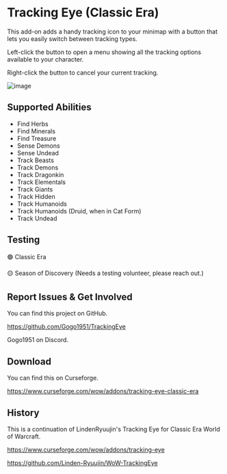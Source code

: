 # Tracking Eye (Classic Era)

This add-on adds a handy tracking icon to your minimap with a button that lets you easily switch between tracking types.

Left-click the button to open a menu showing all the tracking options available to your character.

Right-click the button to cancel your current tracking.

![image](https://github.com/user-attachments/assets/0be8954a-733f-4685-a222-f1c76e323ec3)

## Supported Abilities

* Find Herbs
* Find Minerals
* Find Treasure
* Sense Demons
* Sense Undead
* Track Beasts
* Track Demons
* Track Dragonkin
* Track Elementals
* Track Giants
* Track Hidden
* Track Humanoids
* Track Humanoids (Druid, when in Cat Form)
* Track Undead

## Testing

🟢 Classic Era

🟡 Season of Discovery (Needs a testing volunteer, please reach out.)

## Report Issues & Get Involved

You can find this project on GitHub.

https://github.com/Gogo1951/TrackingEye

Gogo1951 on Discord.

## Download

You can find this on Curseforge.

https://www.curseforge.com/wow/addons/tracking-eye-classic-era

## History

This is a continuation of LindenRyuujin's Tracking Eye for Classic Era World of Warcraft.

https://www.curseforge.com/wow/addons/tracking-eye

https://github.com/Linden-Ryuujin/WoW-TrackingEye
